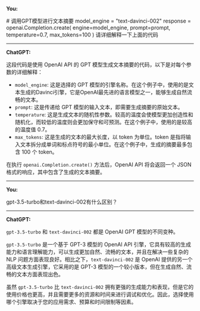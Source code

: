 **You:**

\# 调用GPT模型进行文本摘要 model\_engine = "text-davinci-002" response = openai.Completion.create( engine=model\_engine, prompt=prompt, temperature=0.7, max\_tokens=100 ) 请详细解释一下上面的代码

* * *

**ChatGPT:**

这段代码是使用 OpenAI API 的 GPT 模型生成文本摘要的代码，以下是对每个参数的详细解释：

*   `model_engine`: 这是选择的 GPT 模型的引擎名称。在这个例子中，使用的是文本生成的Davinci引擎，它是OpenAI最先进的语言模型之一，能够生成自然流畅的文本。
*   `prompt`: 这是传递给 GPT 模型的输入文本，即需要生成摘要的原始文本。
*   `temperature`: 这是生成文本的随机性参数。较高的温度会使模型更加创造性和随机化，而较低的温度则会更加保守和可预测。在这个例子中，使用的是较高的温度值 0.7。
*   `max_tokens`: 这是生成的文本的最大长度，以 token 为单位。token 是指将输入文本拆分成单词和标点符号的最小单位。在这个例子中，生成的摘要最多包含 100 个 token。

在执行 `openai.Completion.create()` 方法后，OpenAI API 将会返回一个 JSON 格式的响应，其中包含了生成的文本摘要。

* * *

**You:**

gpt-3.5-turbo和text-davinci-002有什么区别？

* * *

**ChatGPT:**

`gpt-3.5-turbo` 和 `text-davinci-002` 都是 OpenAI GPT 模型的不同变种。

`gpt-3.5-turbo` 是一个基于 GPT-3 模型的 OpenAI API 引擎，它具有较高的生成能力和语言理解能力，可以生成更加自然、流畅的文本，并且在解决一些复杂的 NLP 问题方面表现良好。相比之下，`text-davinci-002` 是 OpenAI 提供的另一个高级文本生成引擎，它采用的是 GPT-3 模型的一个较小版本，但在生成自然、流畅的文本方面表现出色。

虽然 `gpt-3.5-turbo` 比 `text-davinci-002` 拥有更强的生成能力和表现，但是它的使用价格也更高，并且需要更多的资源和时间来进行调试和优化。因此，选择使用哪个引擎取决于您的应用需求、预算和时间限制等因素。